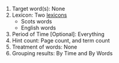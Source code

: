 
1.	Target word(s): None 
2.	Lexicon: Two [lexicons](https://github.com/defoe-code/CDCS_Text_Mining_Lab/blob/master/Round2_Requirements/Sarah_Lisa/Lexicon_Scots_English.xlsx)
    - Scots words
    - English words
3.	Period of Time [Optional]: Everything  
4.	Hint count: Page count, and term count 
5.	Treatment of words: None 
6.	Grouping results: By Time and By Words 
